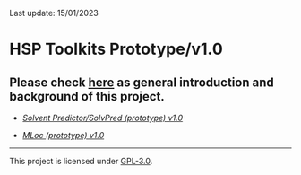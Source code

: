 Last update: 15/01/2023

# HSP Toolkits Prototype/v1.0

## Please check [here](https://github.com/xueannafang/HSP_toolkit_docs/blob/main/hsp_tool_general_intro.md) as general introduction and background of this project.


* [*Solvent Predictor/SolvPred (prototype) v1.0*](https://github.com/xueannafang/hsp-toolkits/blob/main/HSP_SolventPredictor/solv_pred_readme.md)

* [*MLoc (prototype) v1.0*](https://github.com/xueannafang/hsp-toolkits/blob/main/HSP_MLocator/mloc_readme.md)

---

This project is licensed under [GPL-3.0](https://www.gnu.org/licenses/gpl-3.0.html).
